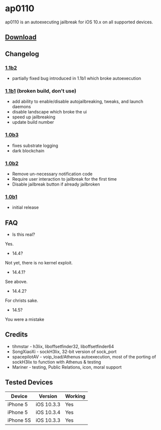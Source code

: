 # ap0110
ap0110 is an autoexecuting jailbreak for iOS 10.x on all supported devices.

## [Download](https://github.com/athenusdev/ap0110/releases/download/1.1b2/ap0110.ipa)
## Changelog

### [1.1b2](https://github.com/athenusdev/ap0110/releases/download/1.1b2/ap0110.ipa)
- partially fixed bug introduced in 1.1b1 which broke autoexecution

### [1.1b1](https://github.com/athenusdev/ap0110/releases/download/1.1b1/ap0110.ipa) (broken build, don't use)
- add ability to enable/disable autojailbreaking, tweaks, and launch daemons
- disable landscape which broke the ui
- speed up jailbreaking
- update build number

### [1.0b3](https://github.com/athenusdev/ap0110/releases/download/1.0b3/ap0110.ipa)
- fixes substrate logging
- dark blockchain

### [1.0b2](https://github.com/athenusdev/ap0110/releases/download/1.0b2/ap0110.ipa)
- Remove un-necessary notification code
- Require user interaction to jailbreak for the first time
- Disable jailbreak button if already jailbroken

### [1.0b1](https://github.com/athenusdev/ap0110/releases/download/1.0b1/ap0110.ipa)
- initial release

## FAQ
- Is this real?

Yes.

- 14.4?

Not yet, there is no kernel exploit.

- 14.4.1?

See above.

- 14.4.2?

For christs sake.

- 14.5?

You were a mistake


## Credits
* tihmstar        - h3lix, liboffsetfinder32, liboffsetfinder64
* SongXiaoXi      - sockH3lix, 32-bit version of sock_port
* spacepilotAV    - voip_load/Athenus autoexecution, most of the porting of sockH3lix to function with Athenus & testing
* Mariner         - testing, Public Relations, icon, moral support

## Tested Devices

|Device|Version|Working|
|---|---|---|
| iPhone 5 | iOS 10.3.3 | Yes |
| iPhone 5 | iOS 10.3.4 | Yes |
| iPhone 5S | iOS 10.3.3 | Yes |
